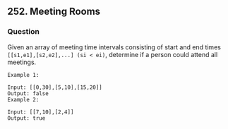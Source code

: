 ## 252. Meeting Rooms
### Question

Given an array of meeting time intervals consisting of start and end times ```[[s1,e1],[s2,e2],...] (si < ei)```, determine if a person could attend all meetings.

```
Example 1:

Input: [[0,30],[5,10],[15,20]]
Output: false
Example 2:

Input: [[7,10],[2,4]]
Output: true
```

